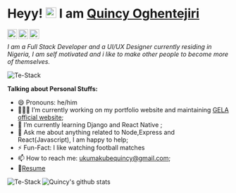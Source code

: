 
# Heyy! <img src="https://user-images.githubusercontent.com/1303154/88677602-1635ba80-d120-11ea-84d8-d263ba5fc3c0.gif" width="24px" alt="hi"> I am [Quincy Oghentejiri](https://google.com)

<a href="https://twitter.com/Quincyoghenex">
  <img align ="left" alt="Quincy Oghenetejiri | Twitter" width="22px" src="https://cdn.jsdelivr.net/npm/simple-icons@v3/icons/twitter.svg" />
</a>
<a href="https://www.linkedin.com/in/quincy-oghenetejiri/">
  <img align="left" alt="Quincy Linkedin" width="22px" src="https://cdn.jsdelivr.net/npm/simple-icons@v3/icons/linkedin.svg" />
</a>
<a href="https://mailto:ukumakubequincy@gmail.com">
  <img align ="left" alt="Quincy's Mail" width="22px" src="https://cdn.jsdelivr.net/npm/simple-icons@v3/icons/gmail.svg"/>
</a>

<br/>


*I am  a Full Stack Developer and a UI/UX  Designer currently residing in Nigeria, I am self motivated and i like to make other people to become more of themselves.*

<p align="left"> <img src="https://komarev.com/ghpvc/?username=Te-Stack&label=Profile%20views&color=0e75b6&style=flat" alt="Te-Stack" /> </p>
 
**Talking about Personal Stuffs:**
- 😄 Pronouns: he/him
- 👨🏽‍💻 I’m currently working on my portfolio website and  maintaining [GELA official website](https://gela.com);
- 🌱 I’m currently learning Django and React Native ; 
- 💬 Ask me about anything related to Node,Express and React(Javascript), I am happy to help;
- ⚡️ Fun-Fact: I like watching football matches 
- 📫 How to reach me: ukumakubequincy@gmail.com;
- 📝[Resume]()
 
<p><img align="left" src="https://github-readme-stats.vercel.app/api/top-langs?username=Te-Stack&show_icons=true&theme=tokyonight&locale=en&layout=compact" alt="Te-Stack" /></p>


![Quincy's github stats](https://github-readme-stats.vercel.app/api?username=Te-Stack&show_icons=true&hide_border=true)






